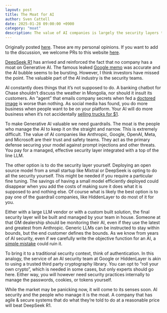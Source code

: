 ```yaml
---
layout: post
title: The Moat for AI
author: Sven Cattell
date: 2025-01-28 09:00:00 +0900
category: "moat"
description: The value of AI companies is largely the security layers they provide.
---
```


Originally posted [here](https://blog.nbhd.ai/moat). These are my personal opinions. If you want to add to the discussion, we welcome PRs to this website [here](https://github.com/aivillage/aiv_website).



[DeepSeek R1](https://www.deepseek.com/) has arrived and reinforced the fact that no company has a moat on Generative AI. The famous leaked [Google memo](https://www.theverge.com/2023/7/10/23790132/google-memo-moat-ai-leak-demis-hassabis) was accurate and the AI bubble seems to be bursting. However, I think investors have missed the point. The valuable part of the AI industry is the security teams.

AI constantly does things that it’s not supposed to do. A banking chatbot for Chase shouldn’t discuss the weather in Mongolia, nor should it insult its customers. An “agent” that emails company secrets when fed a [doctored image](https://www.darkreading.com/vulnerabilities-threats/llms-open-manipulation-using-doctored-images-audio) is worse than nothing. As social media has found, you do more business when people want to be on your platform. Your AI will do more business when it’s not accidentally [selling trucks for $1](https://gmauthority.com/blog/2023/12/gm-dealer-chat-bot-agrees-to-sell-2024-chevy-tahoe-for-1/). 

To make Generative AI valuable we need guardrails. The moat is the people who manage the AI to keep it on the straight and narrow. This is extremely difficult. The value of AI companies like Anthropic, Google, OpenAI, Meta, and Microsoft are their trust and safety teams. They act as the primary defense securing your model against prompt injections and other threats. You pay for a managed, effective security layer integrated with a top of the line LLM. 

The other option is to do the security layer yourself. Deploying an open source model from a small startup like Mixtral or DeepSeek is opting to do all the security yourself. This might be needed if you require a particular fine tuning. The savings of having a small model efficiently deployed could disappear when you add the costs of making sure it does what it is supposed to and nothing else. Of course what is likely the best option is to pay one of the guardrail companies, like HiddenLayer to do most of it for you.

Either with a large LLM vendor or with a custom built solution, the final security layer will be built and managed by your team in house. Someone at that GM dealership should be monitoring their AI, even if they use the latest and greatest from Anthropic. Generic LLMs can be instructed to stay within bounds, but the end customer defines the bounds. As we know from years of AI security, even if we carefully write the objective function for an AI, a [simple mistake](https://openai.com/index/faulty-reward-functions/) could ruin it.

To bring it to a traditional security context, think of authentication. In this analogy, the service of an AI security team at Google or HiddenLayer is akin to using a trusted third party cryptography library. You can opt to “roll your own crypto”, which is needed in some cases, but only experts should go here. Either way, you will however need security practices internally to manage the passwords, cookies, or tokens yourself. 

While the market may be panicking now, it will come to its senses soon. AI security and the people who manage it is the moat. A company that has agile & secure systems that do what they’re told to do at a reasonable price will beat DeepSeek R1. 
